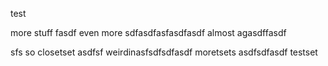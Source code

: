 test

more stuff
fasdf
even more
sdfasdfasfasdfasdf
almost
agasdffasdf

sfs
so closetset
asdfsf
weirdinasfsdfsdfasdf
moretsets
asdfsdfasdf
testset
